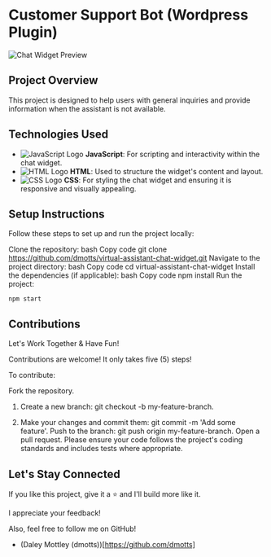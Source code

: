 # Customer Support Bot (Wordpress Plugin)

![Chat Widget Preview](https://res.cloudinary.com/dzpafdvkm/image/upload/v1725829845/Portfolio/virtual-assistant-chat-widget.png)

## Project Overview
This project is designed to help users with general inquiries and provide information when the assistant is not available.

## Technologies Used
- ![JavaScript Logo](https://res.cloudinary.com/dzpafdvkm/image/upload/v1718575080/Portfolio/logos/javascript-logo.png) **JavaScript**: For scripting and interactivity within the chat widget.
- ![HTML Logo](https://res.cloudinary.com/dzpafdvkm/image/upload/v1718565505/Portfolio/logos/html-logo.png) **HTML**: Used to structure the widget's content and layout.
- ![CSS Logo](https://res.cloudinary.com/dzpafdvkm/image/upload/v1725831215/Portfolio/logos/css-logo.svg) **CSS**: For styling the chat widget and ensuring it is responsive and visually appealing.

## Setup Instructions
Follow these steps to set up and run the project locally:

Clone the repository:
bash
Copy code
git clone https://github.com/dmotts/virtual-assistant-chat-widget.git
Navigate to the project directory:
bash
Copy code
cd virtual-assistant-chat-widget
Install the dependencies (if applicable):
bash
Copy code
npm install
Run the project:
```
npm start
```

## Contributions
Let's Work Together & Have Fun!

Contributions are welcome! It only takes five (5) steps!

To contribute:

Fork the repository.
1) Create a new branch: git checkout -b my-feature-branch.

2) Make your changes and commit them: git commit -m 'Add some feature'.
Push to the branch: git push origin my-feature-branch.
Open a pull request.
Please ensure your code follows the project's coding standards and includes tests where appropriate.

## Let's Stay Connected
If you like this project, give it a ⭐ and I'll build more like it.

I appreciate your feedback!

Also, feel free to follow me on GitHub!

- (Daley Mottley (dmotts))[https://github.com/dmotts]

